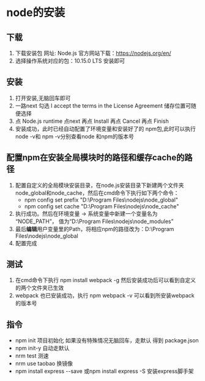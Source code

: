 # node的安装

## 下载
1. 下载安装包 网址: Node.js 官方网站下载：https://nodejs.org/en/
2. 选择操作系统对应的包：10.15.0 LTS 安装即可

## 安装
1. 打开安装,无脑回车即可
2. 一路next 勾选 I accept the terms in the License Agreement  储存位置可随便选择 
3. 点 Node.js runtime  点next  再点 Install  再点 Cancel  再点 Finish
4. 安装成功，此时已经自动配置了环境变量和安装好了的 npm包,此时可以执行node -v和 npm -v分别查看node 和npm的版本号

## 配置npm在安装全局模块时的路径和缓存cache的路径
1. 配置自定义的全局模块安装目录，在node.js安装目录下新建两个文件夹 node_global和node_cache，然后在cmd命令下执行如下两个命令：
    - npm config set prefix "D:\Program Files\nodejs\node_global"
    - npm config set cache "D:\Program Files\nodejs\node_cache"
2. 执行成功。然后在环境变量 -> 系统变量中新建一个变量名为 “NODE_PATH”， 值为“D:\Program Files\nodejs\node_modules”
3. 最后**编辑**用户变量里的Path，将相应npm的路径改为：D:\Program Files\nodejs\node_global
4. 配置完成

## 测试
1. 在cmd命令下执行 npm install webpack -g 然后安装成功后可以看到自定义的两个文件夹已生效
2. webpack 也已安装成功，执行 npm webpack -v 可以看到所安装webpack的版本号

## 指令
   - npm init 项目初始化  如果没有特殊情况无脑回车，走默认  得到 package.json
   - npm init-y 自动走默认
   - nrm test 测速
   - nrm use taobao 换镜像
   - npm install express --save  或npm install express -S  安装express脚手架



